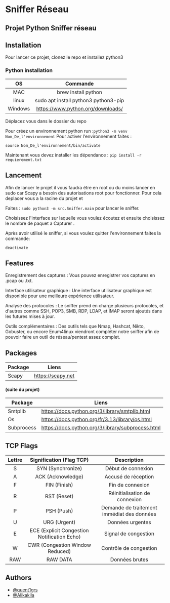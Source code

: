 
# Sniffer Réseau

## Projet Python Sniffer réseau




## Installation

Pour lancer ce projet, clonez le repo et installez python3 
### Python installation

| OS | Commande | 
|:------:|:------------------------:|
| MAC      | brew install python  |      
| linux    | sudo apt install python3 python3-pip  |      
| Windows      | https://www.python.org/downloads/        |  

Déplacez vous dans le dossier du repo 

Pour créez un environnement python run :```python3 -m venv 
Nom_De_l'environnement``` 
Pour activer l'environnement faites : 

```source Nom_De_l'environnement/bin/activate ```

Maintenant vous devez installer les dépendance : ```pip install -r requierement.txt ```

## Lancement

Afin de lancer le projet il vous faudra être en root ou du moins lancer en sudo  car Scapy a besoin des autorisations root pour fonctionner.
Pour cela deplacer vous a la racine du projet et 

Faites : ``` sudo python3 -m src.Sniffer.main ``` pour lancer le sniffer.

Choisissez l'interface sur laquelle vous voulez écoutez et ensuite choisissez le nombre de paquet a Capturer .

Après avoir utilisé le sniffer, si vous voulez quitter l'environnement faites la commande:

``` deactivate ```



## Features

Enregistrement des captures : Vous pouvez enregistrer vos captures en .pcap ou .txt.

Interface utilisateur graphique : Une interface utilisateur graphique est disponible pour une meilleure expérience utilisateur.

Analyse des protocoles : Le sniffer prend en charge plusieurs protocoles, et d'autres comme SSH, POP3, SMB, RDP, LDAP, et IMAP seront ajoutés dans les futures mises à jour.

Outils complémentaires : Des outils tels que Nmap, Hashcat, Nikto, Gobuster, ou encore Enum4linux viendront compléter notre sniffer afin de pouvoir faire un outil de réseau/pentest assez complet.

## Packages
| Package             | Liens                                              
| ----------------- | ------------------------------------------------------------------ |
Scapy |https://scapy.net

#### (suite du projet)
| Package             | Liens                                              
| ----------------- | ------------------------------------------------------------------ |
| Smtplib |https://docs.python.org/3/library/smtplib.html|
| Os |https://docs.python.org/fr/3.13/library/os.html|
| Subprocess|https://docs.python.org/3/library/subprocess.html|

## TCP Flags

| Lettre | Signification (Flag TCP) | Description |
|:------:|:------------------------:|:-----------:|
| S      | SYN (Synchronize)         | Début de connexion |
| A      | ACK (Acknowledge)         | Accusé de réception |
| F      | FIN (Finish)              | Fin de connexion |
| R      | RST (Reset)               | Réinitialisation de connexion |
| P      | PSH (Push)                | Demande de traitement immédiat des données |
| U      | URG (Urgent)              | Données urgentes |
| E      | ECE (Explicit Congestion Notification Echo) | Signal de congestion |
| W      | CWR (Congestion Window Reduced) | Contrôle de congestion |
| RAW    | RAW DATA                  | Données brutes |


## Authors

- [@quent1grs](https://github.com/quent1grs)
- [@Alikakila](https://github.com/AlikakilA)
